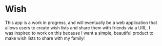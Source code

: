Wish
====

This app is a work in progress, and will eventually be a web application
that allows users to create wish lists and share them with friends via a
URL. I was inspired to work on this because I want a simple, beautiful
product to make wish lists to share with my family!
